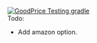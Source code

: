 [![GoodPrice Testing gradle](https://github.com/Nave-Cohen/goodPrice/actions/workflows/gradle.yml/badge.svg)](https://github.com/Nave-Cohen/goodPrice/actions/workflows/gradle.yml)\
Todo:

- Add amazon option.
